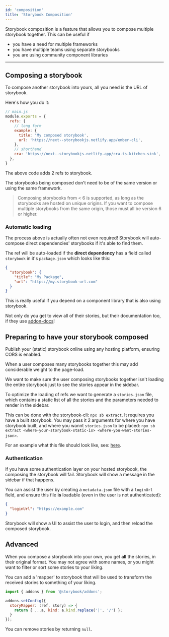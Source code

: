 ```yaml
---
id: 'composition'
title: 'Storybook Composition'
---
```


Storybook composition is a feature that allows you to compose multiple storybook together. This can be useful if

- you have a need for multiple frameworks
- you have multiple teams using separate storybooks
- you are using community component libraries

---

## Composing a storybook

To compose another storybook into yours, all you need is the URL of storybook.

Here's how you do it:

```js
// main.js
module.exports = {
  refs: {
    // long form
    example: {
      title: 'My composed storybook',
      url: 'https://next--storybookjs.netlify.app/ember-cli',
    },
    // shorthand
    cra: 'https://next--storybookjs.netlify.app/cra-ts-kitchen-sink',
  },
}
```

The above code adds 2 refs to storybook.

The storybooks being composed don't need to be of the same version or using the same framework.

> Composing storybooks from < 6 is supported, as long as the storybooks are hosted on unique origins. If you want to compose multiple storybooks from the same origin, those must all be version 6 or higher.

### Automatic loading

The process above is actually often not even required! Storybook will auto-compose direct dependencies' storybooks if it's able to find them.

The ref will be auto-loaded if the **direct dependency** has a field called `storybook` in it's `package.json` which looks like this:

```json
{
  "storybook": {
    "title": "My Package",
    "url": "https://my.storybook-url.com"
  }
}
```

This is really useful if you depend on a component library that is also using storybook.

Not only do you get to view all of their stories, but their documentation too, if they use [addon-docs](https://github.com/storybookjs/storybook/tree/master/addons/docs)!

## Preparing to have your storybook composed

Publish your (static) storybook online using any hosting platform, ensuring CORS is enabled.

When a user composes many storybooks together this may add considerable weight to the page-load.

We want to make sure the user composing storybooks together isn't loading the entire storybook just to see the stories appear in the sidebar.

To optimize the loading of refs we want to generate a `stories.json` file, which contains a static list of all the stories and the parameters needed to render in the sidebar.

This can be done with the storybook-cli: `npx sb extract`. It requires you have a built storybook. 
You may pass it 2 arguments for where you have storybook built, and where you wannt `stories.json` to be placed: `npx sb extract <where-your-storybook-static-is> <where-you-want-stories-json>`.

For an example what this file should look like, see: [here](https://next--storybookjs.netlify.app/dev-kits/stories.json).

### Authentication

If you have some authentication layer on your hosted storybook, the composing the storybook will fail. Storybook will show a message in the sidebar if that happens.


You can assist the user by creating a `metadata.json` file with a `loginUrl` field, and ensure this file **is** loadable (even in the user is not authenticated):

```json
{
  "loginUrl": "https://example.com"
}
```

Storybook will show a UI to assist the user to login, and then reload the composed storybook.

## Advanced

When you compose a storybook into your own, you get **all** the stories, in their original format. You may not agree with some names, or you might want to filter or sort some stories to your liking.

You can add a 'mapper' to storybook that will be used to transform the received stories to something of your liking.

```js
import { addons } from '@storybook/addons';

addons.setConfig({
  storyMapper: (ref, story) => {
    return { ...a, kind: a.kind.replace('|', '/') };
  }
});
```

You can remove stories by returning `null`.
